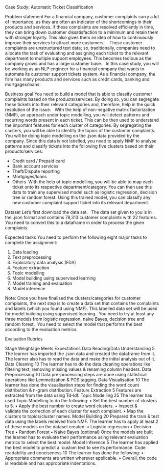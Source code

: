 Case Study: Automatic Ticket Classification

Problem statement
For a financial company, customer complaints carry a lot of importance, as they are often an indicator of the shortcomings in their products and services. If these complaints are resolved efficiently in time, they can bring down customer dissatisfaction to a minimum and retain them with stronger loyalty. This also gives them an idea of how to continuously improve their services to attract more customers. 
 
These customer complaints are unstructured text data; so, traditionally, companies need to allocate the task of evaluating and assigning each ticket to the relevant department to multiple support employees. This becomes tedious as the company grows and has a large customer base.
 
In this case study, you will be working as an NLP engineer for a financial company that wants to automate its customer support tickets system. As a financial company, the firm has many products and services such as credit cards, banking and mortgages/loans. 

Business goal
You need to build a model that is able to classify customer complaints based on the products/services. By doing so, you can segregate these tickets into their relevant categories and, therefore, help in the quick resolution of the issue.
 
With the help of non-negative matrix factorization (NMF), an approach under topic modelling, you will detect patterns and recurring words present in each ticket. This can be then used to understand the important features for each cluster of categories. By segregating the clusters, you will be able to identify the topics of the customer complaints. 
 
You will be doing topic modelling on the .json data provided by the company. Since this data is not labelled, you need to apply NMF to analyse patterns and classify tickets into the following five clusters based on their products/services:
* Credit card / Prepaid card
* Bank account services
* Theft/Dispute reporting
* Mortgages/loans
* Others 
With the help of topic modelling, you will be able to map each ticket onto its respective department/category. You can then use this data to train any supervised model such as logistic regression, decision tree or random forest. Using this trained model, you can classify any new customer complaint support ticket into its relevant department.


Dataset
Let’s first download the data set.
 
The data set given to you is in the .json format and contains 78,313 customer complaints with 22 features. You need to convert this to a dataframe in order to process the given complaints.

Expected tasks
You need to perform the following eight major tasks to complete the assignment:
1. Data loading
2. Text preprocessing
3. Exploratory data analysis (EDA)
4. Feature extraction
5. Topic modelling 
6. Model building using supervised learning
7. Model training and evaluation
8. Model inference

Note: Once you have finalised the clusters/categories for customer complaints, the next step is to create a data set that contains the complaints and labels (which you found using NMF). This labelled data set will be used for model building using supervised learning. 
You need to try at least any three models from logistic regression, naive Bayes, decision tree and random forest. 
You need to select the model that performs the best according to the evaluation metrics.


Evaluation Rubrics

Stage	Weightage	Meets Expectations
Data Reading/Data Understanding	5	The learner has imported the .json data and created the dataframe from it. The learner also has to read the data and make the initial analysis out of it.
Data Cleaning	10	The learner has to do the data cleaning operations like filtering text, removing missing values & renaming column headers.
Data Preprocessing	10	Data pre-processing steps are done using statistical operations like Lemmatization & POS tagging.
Data Visualisation	10	The learner has done the visualisation steps for finding the word count distribution & n-gram distribution.
Feature Extraction	5	Features are extracted from the data using Td-Idf.
Topic Modelling	25	The learner has used Topic Modelling to do the following:
	•	Set the best number of clusters to 5.
	•	Apply the best number to create word clusters.
	•	Inspect & validate the correction of each cluster for each complaint.
	•	Map the clusters to topics/cluster names.
Model Building	20	Prepared the train & test data using the labels received from NMF. The learner has to apply at least 2 of these models on the dataset created:
	•	Logistic regression
	•	Decision Tree
	•	Random Forest
	•	Naive Bayes (optional)
Once the models are built the learner has to evaluate their performance using relevant evaluation metrics to select the best model.
Model Inference	5	The learner has applied the best model to predict a  custom text to see its performance.
Code readability and conciseness	10	The learner has done the following:
	•	Appropriate comments are written wherever applicable.
	•	Overall, the code is readable and has appropriate indentations.
